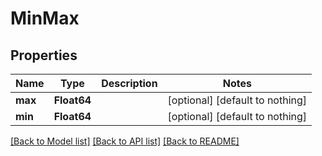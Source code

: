 # MinMax


## Properties
Name | Type | Description | Notes
------------ | ------------- | ------------- | -------------
**max** | **Float64** |  | [optional] [default to nothing]
**min** | **Float64** |  | [optional] [default to nothing]


[[Back to Model list]](../README.md#models) [[Back to API list]](../README.md#api-endpoints) [[Back to README]](../README.md)


